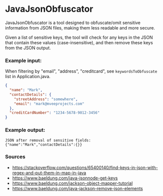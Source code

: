 # JavaJsonObfuscator

JavaJsonObfuscator is a tool designed to obfuscate/omit sensitive information from JSON files, making them less readable and more secure.

Given a list of sensitive keys, the tool will check for any keys in the JSON that contain these values (case-insensitive), and then remove these keys from the JSON output.

### Example input:

When filtering by "email", "address", "creditcard", see `keywordsToObfuscate` list in Application.java.

```json
{
  "name": "Mark",
  "contactDetails": {
    "streetAddress": "somewhere",
    "email": "mark@mveeprojects.com"
  },
  "creditCardNumber": "1234-5678-9012-3456"
}
```

### Example output:
```text
JSON after removal of sensitive fields: 
{"name":"Mark","contactDetails":{}}
```

### Sources
* https://stackoverflow.com/questions/65400140/find-keys-in-json-with-regex-and-put-them-in-map-in-java
* https://www.baeldung.com/java-jsonnode-get-keys
* https://www.baeldung.com/jackson-object-mapper-tutorial
* https://www.baeldung.com/java-jackson-remove-json-elements

